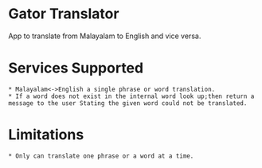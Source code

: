 Gator Translator
=====

App to translate from Malayalam to English and vice versa.

# Services Supported
	* Malayalam<->English a single phrase or word translation.
	* If a word does not exist in the internal word look up;then return a message to the user Stating the given word could not be translated.

# Limitations
	* Only can translate one phrase or a word at a time.

